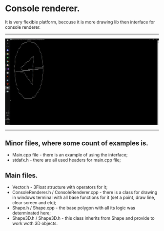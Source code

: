 # Console renderer. 

It is very flexible platform, becouse it is more drawing lib then interface for console renderer.
___

![something](model.gif)

____
## Minor files, where some count of examples is. 
<ul>
  <li>Main.cpp file - there is an example of using the interface;</li>
  <li>stdafx.h - there are all used headers for main.cpp file;</li>
</ul>

## Main files. 
<ul>
  <li>Vector.h - 3Float structure with operators for it;</li>
  <li>ConsoleRenderer.h / ConsoleRenderer.cpp - there is a class for drawing in windows terminal with all base functions for it (set a point, draw line, clear screen and etc);</li>
  <li>Shape.h / Shape.cpp - the base polygon with all its logic was determinated here;</li>
  <li>Shape3D.h / Shape3D.h - this class inherits from Shape and provide to work woth 3D objects.</li>
</ul>

